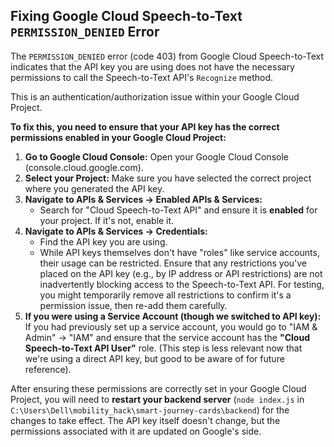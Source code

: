 ## Fixing Google Cloud Speech-to-Text `PERMISSION_DENIED` Error

The `PERMISSION_DENIED` error (code 403) from Google Cloud Speech-to-Text indicates that the API key you are using does not have the necessary permissions to call the Speech-to-Text API's `Recognize` method.

This is an authentication/authorization issue within your Google Cloud Project.

**To fix this, you need to ensure that your API key has the correct permissions enabled in your Google Cloud Project:**

1.  **Go to Google Cloud Console:** Open your Google Cloud Console (console.cloud.google.com).
2.  **Select your Project:** Make sure you have selected the correct project where you generated the API key.
3.  **Navigate to APIs & Services -> Enabled APIs & Services:**
    *   Search for "Cloud Speech-to-Text API" and ensure it is **enabled** for your project. If it's not, enable it.
4.  **Navigate to APIs & Services -> Credentials:**
    *   Find the API key you are using.
    *   While API keys themselves don't have "roles" like service accounts, their usage can be restricted. Ensure that any restrictions you've placed on the API key (e.g., by IP address or API restrictions) are not inadvertently blocking access to the Speech-to-Text API. For testing, you might temporarily remove all restrictions to confirm it's a permission issue, then re-add them carefully.
5.  **If you were using a Service Account (though we switched to API key):** If you had previously set up a service account, you would go to "IAM & Admin" -> "IAM" and ensure that the service account has the **"Cloud Speech-to-Text API User"** role. (This step is less relevant now that we're using a direct API key, but good to be aware of for future reference).

After ensuring these permissions are correctly set in your Google Cloud Project, you will need to **restart your backend server** (`node index.js` in `C:\Users\Dell\mobility_hack\smart-journey-cards\backend`) for the changes to take effect. The API key itself doesn't change, but the permissions associated with it are updated on Google's side.
